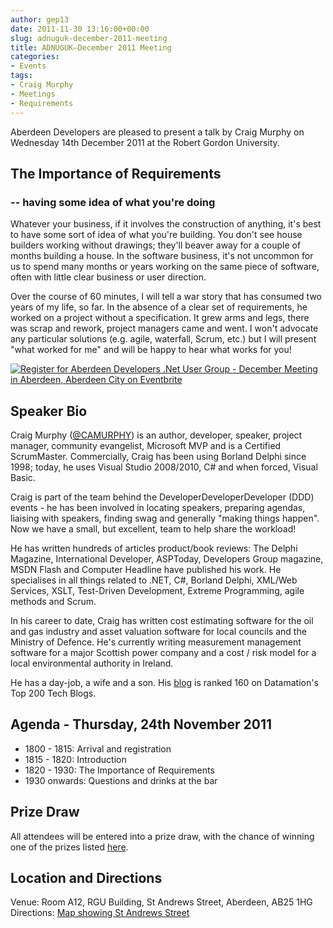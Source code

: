 ```yaml
---
author: gep13
date: 2011-11-30 13:16:00+00:00
slug: adnuguk-december-2011-meeting
title: ADNUGUK–December 2011 Meeting
categories:
- Events
tags:
- Craig Murphy
- Meetings
- Requirements
---
```


Aberdeen Developers are pleased to present a talk by Craig Murphy on Wednesday 14th December 2011 at the Robert Gordon University.





## The Importance of Requirements




### -- having some idea of what you're doing




Whatever your business, if it involves the construction of anything, it's best to have some sort of idea of what you're building. You don't see house builders working without drawings; they'll beaver away for a couple of months building a house. In the software business, it's not uncommon for us to spend many months or years working on the same piece of software, often with little clear business or user direction.




Over the course of 60 minutes, I will tell a war story that has consumed two years of my life, so far. In the absence of a clear set of requirements, he worked on a project without a specification. It grew arms and legs, there was scrap and rework, project managers came and went. I won't advocate any particular solutions (e.g. agile, waterfall, Scrum, etc.) but I will present "what worked for me" and will be happy to hear what works for you!





[![Register for Aberdeen Developers .Net User Group - December Meeting in Aberdeen, Aberdeen City  on Eventbrite](http://www.eventbrite.com/registerbutton?eid=2581657808)](http://adnuguk-dec2011.eventbrite.com?ref=ebtn)





## Speaker Bio




Craig Murphy ([@CAMURPHY](http://www.twitter.com/camurphy)) is an author, developer, speaker, project manager, community evangelist, Microsoft MVP and is a Certified ScrumMaster. Commercially, Craig has been using Borland Delphi since 1998; today, he uses Visual Studio 2008/2010, C# and when forced, Visual Basic.




Craig is part of the team behind the DeveloperDeveloperDeveloper (DDD) events - he has been involved in locating speakers, preparing agendas, liaising with speakers, finding swag and generally "making things happen". Now we have a small, but excellent, team to help share the workload!




He has written hundreds of articles product/book reviews: The Delphi Magazine, International Developer, ASPToday, Developers Group magazine, MSDN Flash and Computer Headline have published his work. He specialises in all things related to .NET, C#, Borland Delphi, XML/Web Services, XSLT, Test-Driven Development, Extreme Programming, agile methods and Scrum.




In his career to date, Craig has written cost estimating software for the oil and gas industry and asset valuation software for local councils and the Ministry of Defence. He's currently writing measurement management software for a major Scottish power company and a cost / risk model for a local environmental authority in Ireland.




He has a day-job, a wife and a son. His [blog](http://www.craigmurphy.com/blog) is ranked 160 on Datamation's Top 200 Tech Blogs.





## Agenda - Thursday, 24th November 2011




  * 1800 - 1815: Arrival and registration
  * 1815 - 1820: Introduction
  * 1820 - 1930: The Importance of Requirements
  * 1930 onwards: Questions and drinks at the bar



## Prize Draw




All attendees will be entered into a prize draw, with the chance of winning one of the prizes listed [here](http://www.gep13.co.uk/blog/?p=107).




## Location and Directions




Venue: Room A12, RGU Building, St Andrews Street, Aberdeen, AB25 1HG Directions: [Map showing St Andrews Street](http://www.bing.com/maps/?v=2&cp=57.149542434132776~-2.102723645985436&lvl=17&dir=0&sty=c&eo=1&form=LMLTCC)
